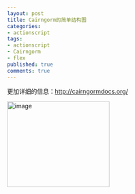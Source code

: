 ```yaml
---
layout: post
title: Cairngorm的简单结构图
categories:
- actionscript
tags:
- actionscript
- Cairngorm
- flex
published: true
comments: true
---
```

<p>更加详细的信息：<a href="http://cairngormdocs.org/" target="_blank">http://cairngormdocs.org/</a></p>

<p><a class="highslide-image" onclick="return hs.expand(this);" href="http://www.fireyang.com/blog//wp-content/uploads/2008/03/cairngorm-framework.jpeg"><img title="Click to enlarge" src="http://www.fireyang.com/blog//wp-content/uploads/2008/03/cairngorm-framework.jpeg" alt="image" width="240" height="200" /></a> <a class="highslide-image" onclick="return hs.expand(this);" href="http://www.fireyang.com/blog//wp-content/uploads/2008/03/cairngorm-framework.jpeg">
</a> <a href="{{site.url}}/media/2008/03/cairngorm-framework.jpeg"></a></p>
